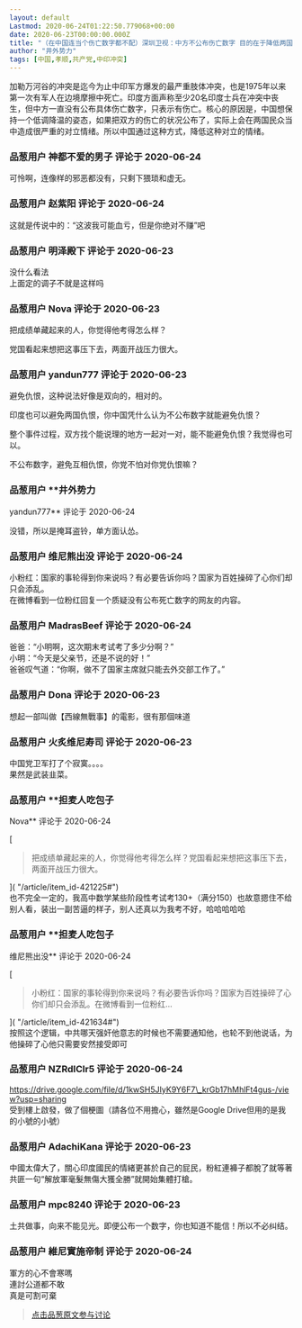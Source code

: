 ```yaml
---
layout: default
Lastmod: 2020-06-24T01:22:50.779068+00:00
date: 2020-06-23T00:00:00.000Z
title: "（在中国连当个伤亡数字都不配）深圳卫视：中方不公布伤亡数字 目的在于降低两国民众对立情绪"
author: "井外势力"
tags: [中国,孝顺,共产党,中印冲突]
---
```


加勒万河谷的冲突是迄今为止中印军方爆发的最严重肢体冲突，也是1975年以来第一次有军人在边境摩擦中死亡。印度方面声称至少20名印度士兵在冲突中丧生，但中方一直没有公布具体伤亡数字，只表示有伤亡。核心的原因是，中国想保持一个低调降温的姿态，如果把双方的伤亡的状况公布了，实际上会在两国民众当中造成很严重的对立情绪。所以中国通过这种方式，降低这种对立的情绪。

            
### 品葱用户 **神都不爱的男子** 评论于 2020-06-24
        
可怜啊，连像样的邪恶都没有，只剩下猥琐和虚无。
        


            
### 品葱用户 **赵紫阳** 评论于 2020-06-24
        
这就是传说中的：“这波我可能血亏，但是你绝对不赚”吧
        


            
### 品葱用户 **明泽殿下** 评论于 2020-06-23
        
没什么看法  
上面定的调子不就是这样吗
        


            
### 品葱用户 **Nova** 评论于 2020-06-23
        
把成绩单藏起来的人，你觉得他考得怎么样？  
  
党国看起来想把这事压下去，两面开战压力很大。
        


            
### 品葱用户 **yandun777** 评论于 2020-06-23
        
避免仇恨，这种说法好像是双向的，相对的。  
  
印度也可以避免两国仇恨，你中国凭什么认为不公布数字就能避免仇恨？  
  
整个事件过程，双方找个能说理的地方一起对一对，能不能避免仇恨？我觉得也可以。  
  
不公布数字，避免互相仇恨，你党不怕对你党仇恨嘛？
        


            
### 品葱用户 **井外势力 
yandun777** 评论于 2020-06-24
        
没错，所以是掩耳盗铃，单方面认怂。
        


            
### 品葱用户 **维尼熊出没** 评论于 2020-06-24
        
小粉红：国家的事轮得到你来说吗？有必要告诉你吗？国家为百姓操碎了心你们却只会添乱。  
在微博看到一位粉红回复一个质疑没有公布死亡数字的网友的内容。
        


            
### 品葱用户 **MadrasBeef** 评论于 2020-06-24
        
爸爸：“小明啊，这次期末考试考了多少分啊？”  
小明：“今天是父亲节，还是不说的好！”  
爸爸叹气道：“你啊，做不了国家主席就只能去外交部工作了。”
        


            
### 品葱用户 **Dona** 评论于 2020-06-23
        
想起一部叫做【西線無戰事】的電影，很有那個味道
        


            
### 品葱用户 **火炙维尼寿司** 评论于 2020-06-23
        
中国党卫军打了个寂寞。。。。  
果然是武装韭菜。
        


            
### 品葱用户 **担麦人吃包子 
Nova** 评论于 2020-06-24
        
[

> 把成绩单藏起来的人，你觉得他考得怎么样？党国看起来想把这事压下去，两面开战压力很大。

]( "/article/item_id-421225#")  
也不完全一定的，我高中数学某些阶段性考试考130+（满分150）也故意摁住不给别人看，装出一副苦逼的样子，别人还真以为我考不好，哈哈哈哈哈
        


            
### 品葱用户 **担麦人吃包子 
维尼熊出没** 评论于 2020-06-24
        
[

> 小粉红：国家的事轮得到你来说吗？有必要告诉你吗？国家为百姓操碎了心你们却只会添乱。在微博看到一位粉红...

]( "/article/item_id-421634#")  
按照这个逻辑，中共哪天强奸他意志的时候也不需要通知他，也轮不到他说话，为他操碎了心他只需要安然接受即可
        


            
### 品葱用户 **NZRdlClr5** 评论于 2020-06-24
        
https://drive.google.com/file/d/1kwSH5JIyK9Y6F7\_krGb17hMhlFt4gus-/view?usp=sharing  
受到樓上啟發，做了個梗圖（請各位不用擔心，雖然是Google Drive但用的是我的小號的小號）
        


            
### 品葱用户 **AdachiKana** 评论于 2020-06-23
        
中國太偉大了，關心印度國民的情緒更甚於自己的屁民，粉紅連褲子都脫了就等著共匪一句“解放軍毫髮無傷大獲全勝”就開始集體打槍。
        


            
### 品葱用户 **mpc8240** 评论于 2020-06-23
        
土共做事，向来不能见光。即便公布一个数字，你也知道不能信！所以不必纠结。
        


            
### 品葱用户 **維尼實施帝制** 评论于 2020-06-24
        
軍方的心不會寒嗎  
連討公道都不敢  
真是可割可棄
        






> [点击品葱原文参与讨论](https://pincong.rocks/article/20756)

